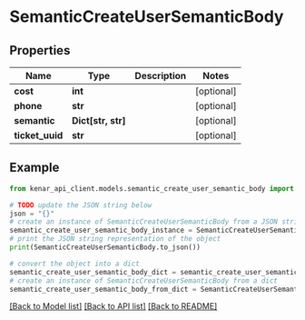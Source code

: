 # SemanticCreateUserSemanticBody


## Properties

Name | Type | Description | Notes
------------ | ------------- | ------------- | -------------
**cost** | **int** |  | [optional] 
**phone** | **str** |  | [optional] 
**semantic** | **Dict[str, str]** |  | [optional] 
**ticket_uuid** | **str** |  | [optional] 

## Example

```python
from kenar_api_client.models.semantic_create_user_semantic_body import SemanticCreateUserSemanticBody

# TODO update the JSON string below
json = "{}"
# create an instance of SemanticCreateUserSemanticBody from a JSON string
semantic_create_user_semantic_body_instance = SemanticCreateUserSemanticBody.from_json(json)
# print the JSON string representation of the object
print(SemanticCreateUserSemanticBody.to_json())

# convert the object into a dict
semantic_create_user_semantic_body_dict = semantic_create_user_semantic_body_instance.to_dict()
# create an instance of SemanticCreateUserSemanticBody from a dict
semantic_create_user_semantic_body_from_dict = SemanticCreateUserSemanticBody.from_dict(semantic_create_user_semantic_body_dict)
```
[[Back to Model list]](../README.md#documentation-for-models) [[Back to API list]](../README.md#documentation-for-api-endpoints) [[Back to README]](../README.md)


